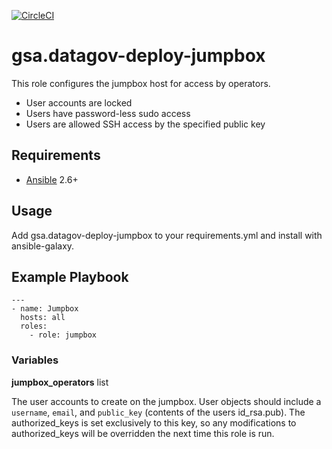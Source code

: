 [![CircleCI](https://circleci.com/gh/GSA/datagov-deploy-jumpbox.svg?style=svg)](https://circleci.com/gh/GSA/datagov-deploy-jumpbox)

# gsa.datagov-deploy-jumpbox

This role configures the jumpbox host for access by operators.

- User accounts are locked
- Users have password-less sudo access
- Users are allowed SSH access by the specified public key

## Requirements

- [Ansible](https://www.ansible.com/) 2.6+

## Usage

Add gsa.datagov-deploy-jumpbox to your requirements.yml and install with
ansible-galaxy.

Example Playbook
-------------------------

```
---
- name: Jumpbox
  hosts: all
  roles:
    - role: jumpbox
```


### Variables

**jumpbox_operators** list<object>

The user accounts to create on the jumpbox. User objects should include
a `username`, `email`, and `public_key` (contents of the users id_rsa.pub). The
authorized_keys is set exclusively to this key, so any modifications to
authorized_keys will be overridden the next time this role is run.
